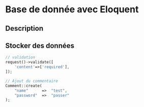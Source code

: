 # Base de donnée avec Eloquent

## Description


## Stocker des données

```php
// validation
request()->validate([
    'content'=>['required'],
]);

// Ajout du commentaire
Comment::create(
    "name"      =>  "test",
    "password"  =>  "passer"
);
```